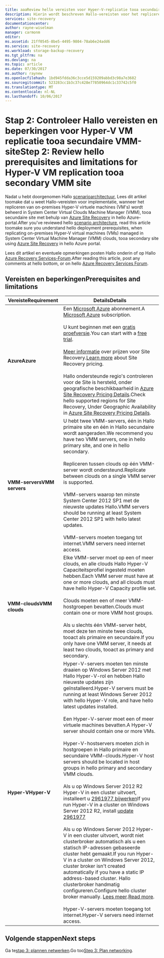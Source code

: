 ```yaml
---
title: aaaReview hello vereisten voor Hyper-V-replicatie tooa secundaire VMM-site met Azure Site Recovery | Microsoft Docs
description: Hierin wordt beschreven Hallo-vereisten voor het repliceren van Hyper-V-machines tooa secundaire VMM-site met Azure Site Recovery.
services: site-recovery
documentationcenter: 
author: rayne-wiselman
manager: carmonm
editor: 
ms.assetid: 21ff0545-8be5-4495-9804-78ab6e24add6
ms.service: site-recovery
ms.workload: storage-backup-recovery
ms.tgt_pltfrm: na
ms.devlang: na
ms.topic: article
ms.date: 07/30/2017
ms.author: raynew
ms.openlocfilehash: 1bd945fdda36c3cce5d159209abbd3c98a7e3682
ms.sourcegitcommit: 523283cc1b3c37c428e77850964dc1c33742c5f0
ms.translationtype: MT
ms.contentlocale: nl-NL
ms.lasthandoff: 10/06/2017
---
```

# <a name="step-2-review-hello-prerequisites-and-limitations-for-hyper-v-vm-replication-tooa-secondary-vmm-site"></a><span data-ttu-id="7ea49-103">Stap 2: Controleer Hallo vereisten en beperkingen voor Hyper-V VM replicatie tooa secundaire VMM-site</span><span class="sxs-lookup"><span data-stu-id="7ea49-103">Step 2: Review hello prerequisites and limitations for Hyper-V VM replication tooa secondary VMM site</span></span>


<span data-ttu-id="7ea49-104">Nadat u hebt doorgenomen Hallo [scenarioarchitectuur](vmm-to-vmm-walkthrough-architecture.md), Lees dit artikel toomake dat u weet Hallo-vereisten voor implementatie, wanneer het repliceren van on-premises Hyper-V virtuele machines (VM's) wordt beheerd in System Center Virtual Clouds Machine Manager (VMM), tooa secundaire site met behulp van [Azure Site Recovery](site-recovery-overview.md) in hello Azure-portal.</span><span class="sxs-lookup"><span data-stu-id="7ea49-104">After you've reviewed hello [scenario architecture](vmm-to-vmm-walkthrough-architecture.md), read this article toomake sure you understand hello deployment prerequisites, when replicating on-premises Hyper-V virtual machines (VMs) managed in System Center Virtual Machine Manager (VMM) clouds, tooa secondary site using [Azure Site Recovery](site-recovery-overview.md) in hello Azure portal.</span></span>

<span data-ttu-id="7ea49-105">Lees dit artikel en eventuele opmerkingen posten Hallo onderin of op Hallo [Azure Recovery Services-Forum](https://social.msdn.microsoft.com/forums/azure/home?forum=hypervrecovmgr).</span><span class="sxs-lookup"><span data-stu-id="7ea49-105">After reading this article, post any comments at hello bottom, or on hello [Azure Recovery Services Forum](https://social.msdn.microsoft.com/forums/azure/home?forum=hypervrecovmgr).</span></span>


## <a name="prerequisites-and-limitations"></a><span data-ttu-id="7ea49-106">Vereisten en beperkingen</span><span class="sxs-lookup"><span data-stu-id="7ea49-106">Prerequisites and limitations</span></span>

<span data-ttu-id="7ea49-107">**Vereiste**</span><span class="sxs-lookup"><span data-stu-id="7ea49-107">**Requirement**</span></span> | <span data-ttu-id="7ea49-108">**Details**</span><span class="sxs-lookup"><span data-stu-id="7ea49-108">**Details**</span></span>
--- | ---
<span data-ttu-id="7ea49-109">**Azure**</span><span class="sxs-lookup"><span data-stu-id="7ea49-109">**Azure**</span></span> | <span data-ttu-id="7ea49-110">Een [Microsoft Azure](http://azure.microsoft.com/) abonnement.</span><span class="sxs-lookup"><span data-stu-id="7ea49-110">A [Microsoft Azure](http://azure.microsoft.com/) subscription.</span></span><br/><br/> <span data-ttu-id="7ea49-111">U kunt beginnen met een [gratis proefversie](https://azure.microsoft.com/pricing/free-trial/).</span><span class="sxs-lookup"><span data-stu-id="7ea49-111">You can start with a [free trial](https://azure.microsoft.com/pricing/free-trial/).</span></span><br/><br/> <span data-ttu-id="7ea49-112">[Meer informatie](https://azure.microsoft.com/pricing/details/site-recovery/) over prijzen voor Site Recovery.</span><span class="sxs-lookup"><span data-stu-id="7ea49-112">[Learn more](https://azure.microsoft.com/pricing/details/site-recovery/) about Site Recovery pricing.</span></span><br/><br/> <span data-ttu-id="7ea49-113">Hallo ondersteunde regio's controleren voor de Site is hersteld, onder geografische beschikbaarheid in [Azure Site Recovery Pricing Details](https://azure.microsoft.com/pricing/details/site-recovery/).</span><span class="sxs-lookup"><span data-stu-id="7ea49-113">Check hello supported regions for Site Recovery, Under Geographic Availability in [Azure Site Recovery Pricing Details](https://azure.microsoft.com/pricing/details/site-recovery/).</span></span>
<span data-ttu-id="7ea49-114">**VMM-servers**</span><span class="sxs-lookup"><span data-stu-id="7ea49-114">**VMM servers**</span></span> | <span data-ttu-id="7ea49-115">U hebt twee VMM-servers, één in Hallo primaire site en één in Hallo secundaire wordt aangeraden.</span><span class="sxs-lookup"><span data-stu-id="7ea49-115">We recommend you have two VMM servers, one in hello primary site, and one in hello secondary.</span></span><br/><br/> <span data-ttu-id="7ea49-116">Repliceren tussen clouds op één VMM-server wordt ondersteund.</span><span class="sxs-lookup"><span data-stu-id="7ea49-116">Replicate between clouds on a single VMM server is supported.</span></span><br/><br/> <span data-ttu-id="7ea49-117">VMM-servers waarop ten minste System Center 2012 SP1 met de nieuwste updates Hallo.</span><span class="sxs-lookup"><span data-stu-id="7ea49-117">VMM servers should be running at least System Center 2012 SP1 with hello latest updates.</span></span><br/><br/> <span data-ttu-id="7ea49-118">VMM-servers moeten toegang tot internet.</span><span class="sxs-lookup"><span data-stu-id="7ea49-118">VMM servers need internet access.</span></span>
<span data-ttu-id="7ea49-119">**VMM-clouds**</span><span class="sxs-lookup"><span data-stu-id="7ea49-119">**VMM clouds**</span></span> | <span data-ttu-id="7ea49-120">Elke VMM-server moet op een of meer clouds, en alle clouds Hallo Hyper-V Capaciteitsprofiel ingesteld moeten hebben.</span><span class="sxs-lookup"><span data-stu-id="7ea49-120">Each VMM server must have at one or more clouds, and all clouds must have hello Hyper-V Capacity profile set.</span></span> <br/><br/><span data-ttu-id="7ea49-121">Clouds moeten een of meer VMM-hostgroepen bevatten.</span><span class="sxs-lookup"><span data-stu-id="7ea49-121">Clouds must contain one or more VMM host groups.</span></span><br/><br/> <span data-ttu-id="7ea49-122">Als u slechts één VMM-server hebt, moet deze ten minste twee clouds, tooact als primaire en secundaire.</span><span class="sxs-lookup"><span data-stu-id="7ea49-122">If you only have one VMM server, it needs at least two clouds, tooact as primary and secondary.</span></span>
<span data-ttu-id="7ea49-123">**Hyper-V**</span><span class="sxs-lookup"><span data-stu-id="7ea49-123">**Hyper-V**</span></span> | <span data-ttu-id="7ea49-124">Hyper-V-servers moeten ten minste draaien op Windows Server 2012 met Hallo Hyper-V-rol en hebben Hallo nieuwste updates zijn geïnstalleerd.</span><span class="sxs-lookup"><span data-stu-id="7ea49-124">Hyper-V servers must be running at least Windows Server 2012 with hello Hyper-V role, and have hello latest updates installed.</span></span><br/><br/> <span data-ttu-id="7ea49-125">Een Hyper-V-server moet een of meer virtuele machines bevatten.</span><span class="sxs-lookup"><span data-stu-id="7ea49-125">A Hyper-V server should contain one or more VMs.</span></span><br/><br/>  <span data-ttu-id="7ea49-126">Hyper-V-hostservers moeten zich in hostgroepen in Hallo primaire en secundaire VMM-clouds.</span><span class="sxs-lookup"><span data-stu-id="7ea49-126">Hyper-V host servers should be located in host groups in hello primary and secondary VMM clouds.</span></span><br/><br/> <span data-ttu-id="7ea49-127">Als u op Windows Server 2012 R2 Hyper-V in een cluster uitvoert, installeert u [2961977 bijwerken](https://support.microsoft.com/kb/2961977)</span><span class="sxs-lookup"><span data-stu-id="7ea49-127">If you run Hyper-V in a cluster on Windows Server 2012 R2, install [update 2961977](https://support.microsoft.com/kb/2961977)</span></span><br/><br/> <span data-ttu-id="7ea49-128">Als u op Windows Server 2012 Hyper-V in een cluster uitvoert, wordt niet clusterbroker automatisch als u een statisch IP-adressen gebaseerde cluster hebt gemaakt.</span><span class="sxs-lookup"><span data-stu-id="7ea49-128">If you run Hyper-V in a cluster on Windows Server 2012, cluster broker isn't created automatically if you have a static IP address-based cluster.</span></span> <span data-ttu-id="7ea49-129">Hallo clusterbroker handmatig configureren.</span><span class="sxs-lookup"><span data-stu-id="7ea49-129">Configure hello cluster broker manually.</span></span> <span data-ttu-id="7ea49-130">[Lees meer](http://social.technet.microsoft.com/wiki/contents/articles/18792.configure-replica-broker-role-cluster-to-cluster-replication.aspx).</span><span class="sxs-lookup"><span data-stu-id="7ea49-130">[Read more](http://social.technet.microsoft.com/wiki/contents/articles/18792.configure-replica-broker-role-cluster-to-cluster-replication.aspx).</span></span><br/><br/> <span data-ttu-id="7ea49-131">Hyper-V-servers moeten toegang tot internet.</span><span class="sxs-lookup"><span data-stu-id="7ea49-131">Hyper-V servers need internet access.</span></span>




## <a name="next-steps"></a><span data-ttu-id="7ea49-132">Volgende stappen</span><span class="sxs-lookup"><span data-stu-id="7ea49-132">Next steps</span></span>

<span data-ttu-id="7ea49-133">Ga te[stap 3: plannen netwerken](vmm-to-vmm-walkthrough-network.md).</span><span class="sxs-lookup"><span data-stu-id="7ea49-133">Go too[Step 3: Plan networking](vmm-to-vmm-walkthrough-network.md).</span></span>
